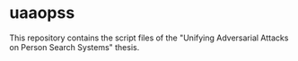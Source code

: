 # uaaopss
This repository contains the script files of the "Unifying Adversarial Attacks on Person Search Systems" thesis.
